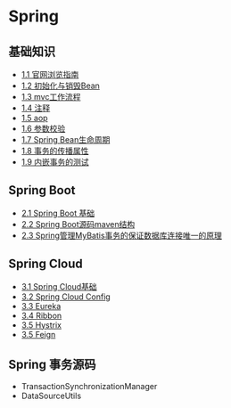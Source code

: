 # Spring

## 基础知识

- [1.1 官网浏览指南](1.1_官网浏览指南.md)
- [1.2 初始化与销毁Bean](1.2_初始化与销毁Bean.md)
- [1.3 mvc工作流程](1.3_mvc工作流程.md)
- [1.4 注释](1.4_注释.md)
- [1.5 aop](1.5_aop.md)
- [1.6 参数校验](1.6_参数校验.md)
- [1.7 Spring Bean生命周期](1.7_springbean生命周期.md)
- [1.8 事务的传播属性](1.8_事务的传播属性.md)
- [1.9 内嵌事务的测试](1.9_内嵌事务的测试.md)

## Spring Boot

- [2.1 Spring Boot 基础](2.1_spring-boot.md)
- [2.2 Spring Boot源码maven结构](2.2_spring-boot源码maven结构.md)
- [2.3 Spring管理MyBatis事务的保证数据库连接唯一的原理](2.3_spring管理mybatis事务的保证数据库连接唯一的原理.md)

## Spring Cloud

- [3.1 Spring Cloud基础](3.1_spring-cloud.md)
- [3.2 Spring Cloud Config](3.2_spring-cloud-config.md)
- [3.3 Eureka](3.3_eureka.md)
- [3.4 Ribbon](3.4_ribbon.md)
- [3.5 Hystrix](3.5_hystrix.md)
- [3.5 Feign](3.6_feign.md)

## Spring 事务源码

- TransactionSynchronizationManager
- DataSourceUtils